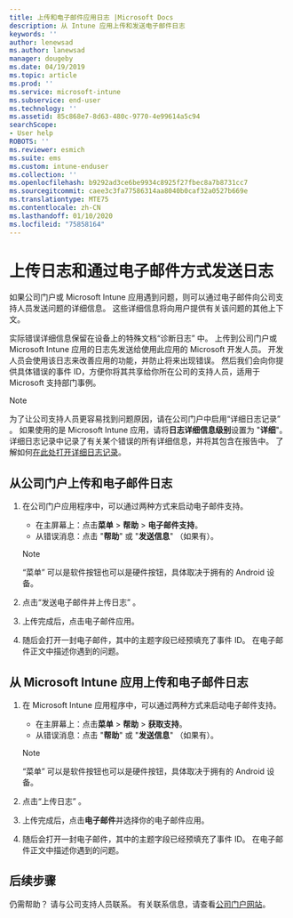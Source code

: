 ```yaml
---
title: 上传和电子邮件应用日志 |Microsoft Docs
description: 从 Intune 应用上传和发送电子邮件日志
keywords: ''
author: lenewsad
ms.author: lanewsad
manager: dougeby
ms.date: 04/19/2019
ms.topic: article
ms.prod: ''
ms.service: microsoft-intune
ms.subservice: end-user
ms.technology: ''
ms.assetid: 85c868e7-8d63-480c-9770-4e99614a5c94
searchScope:
- User help
ROBOTS: ''
ms.reviewer: esmich
ms.suite: ems
ms.custom: intune-enduser
ms.collection: ''
ms.openlocfilehash: b9292ad3ce6be9934c8925f27fbec8a7b8731cc7
ms.sourcegitcommit: caee3c3fa77586314aa8040b0caf32a0527b669e
ms.translationtype: MTE75
ms.contentlocale: zh-CN
ms.lasthandoff: 01/10/2020
ms.locfileid: "75858164"
---
```

# <a name="upload-and-email-logs"></a>上传日志和通过电子邮件方式发送日志  

如果公司门户或 Microsoft Intune 应用遇到问题，则可以通过电子邮件向公司支持人员发送问题的详细信息。 这些详细信息将向用户提供有关该问题的其他上下文。  

实际错误详细信息保留在设备上的特殊文档“诊断日志”  中。 上传到公司门户或 Microsoft Intune 应用的日志先发送给使用此应用的 Microsoft 开发人员。 开发人员会使用该日志来改善应用的功能，并防止将来出现错误。 然后我们会向你提供具体错误的事件 ID，方便你将其共享给你所在公司的支持人员，适用于 Microsoft 支持部门事例。  

> [!Note]
> 为了让公司支持人员更容易找到问题原因，请在公司门户中启用“详细日志记录”  。 如果使用的是 Microsoft Intune 应用，请将**日志详细信息级别**设置为 "**详细**"。 详细日志记录中记录了有关某个错误的所有详细信息，并将其包含在报告中。 了解如何[在此处打开详细日志记录](use-verbose-logging-to-help-your-it-administrator-fix-device-issues-android.md)。  

## <a name="upload-and-email-logs-from-company-portal"></a>从公司门户上传和电子邮件日志  

1. 在公司门户应用程序中，可以通过两种方式来启动电子邮件支持。
    * 在主屏幕上：点击**菜单** > **帮助** > **电子邮件支持**。  
    * 从错误消息：点击 "**帮助**" 或 "**发送信息**" （如果有）。  

    > [!NOTE]
    > “菜单”  可以是软件按钮也可以是硬件按钮，具体取决于拥有的 Android 设备。  

3. 点击“发送电子邮件并上传日志”  。  
4. 上传完成后，点击电子邮件应用。 
5. 随后会打开一封电子邮件，其中的主题字段已经预填充了事件 ID。 在电子邮件正文中描述你遇到的问题。    


## <a name="upload-and-email-logs-from-microsoft-intune-app"></a>从 Microsoft Intune 应用上传和电子邮件日志   

1. 在 Microsoft Intune 应用程序中，可以通过两种方式来启动电子邮件支持。  
    * 在主屏幕上：点击**菜单** > **帮助** > **获取支持**。  
    * 从错误消息：点击 "**帮助**" 或 "**发送信息**" （如果有）。  

    > [!NOTE]
    > “菜单”  可以是软件按钮也可以是硬件按钮，具体取决于拥有的 Android 设备。

3. 点击“上传日志”  。  
4. 上传完成后，点击**电子邮件**并选择你的电子邮件应用。  
5. 随后会打开一封电子邮件，其中的主题字段已经预填充了事件 ID。 在电子邮件正文中描述你遇到的问题。  

## <a name="next-steps"></a>后续步骤  

仍需帮助？ 请与公司支持人员联系。 有关联系信息，请查看[公司门户网站](https://go.microsoft.com/fwlink/?linkid=2010980)。
